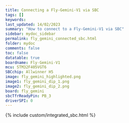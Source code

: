 ```yaml
---
title: Connecting a Fly-Gemini-V1 via SBC
tags: []
keywords: 
last_updated: 14/02/2023
summary: "How to connect to a Fly-Gemini-V1 via SBC"
sidebar: mydoc_sidebar
permalink: fly_gemini_connected_sbc.html
folder: mydoc
comments: false
toc: false
datatable: true
boardname: Fly-Gemini-V1
mcu: STM32F405VGT6
SBCchip: Allwinner H5
image: fly_gemini_highlighted.png
image1: fly_gemini_dip_1.png
image2: fly_gemini_dip_2.png
board: fly_gemini
sbcTfrReadyPin: PB_3
driverSPI: 0
---
```


{% include custom/integrated_sbc.html %}
